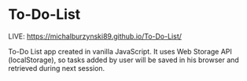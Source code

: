 # To-Do-List

LIVE: https://michalburzynski89.github.io/To-Do-List/

To-Do List app created in vanilla JavaScript. It uses Web Storage API (localStorage), so tasks added by user will be saved in his browser and retrieved during next session.